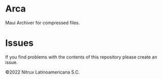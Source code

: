 # Arca

Maui Archiver for compressed files.

# Issues
If you find problems with the contents of this repository please create an issue.

©2022 Nitrux Latinoamericana S.C.
